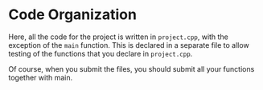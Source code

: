 Code Organization
=================

Here, all the code for the project is written in `project.cpp`, with the exception of the `main` function. This is declared in a separate file to allow testing of the functions that you declare in `project.cpp`.

Of course, when you submit the files, you should submit all your functions together with main.